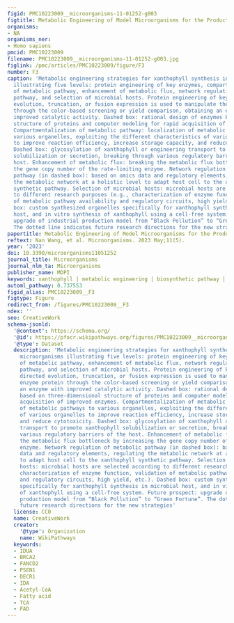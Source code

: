 ```yaml
---
figid: PMC10223009__microorganisms-11-01252-g003
figtitle: Metabolic Engineering of Model Microorganisms for the Production of Xanthophyll
organisms:
- NA
organisms_ner:
- Homo sapiens
pmcid: PMC10223009
filename: PMC10223009__microorganisms-11-01252-g003.jpg
figlink: /pmc/articles/PMC10223009/figure/F3
number: F3
caption: 'Metabolic engineering strategies for xanthophyll synthesis in model microorganisms
  illustrating five levels: protein engineering of key enzymes, compartmentalization
  of metabolic pathway, enhancement of metabolic flux, network regulation of metabolic
  pathway, and selection of microbial hosts. Protein engineering of key enzymes: directed
  evolution, truncation, or fusion expression is used to manipulate the enzyme protein
  through the color-based screening or yield comparison, obtaining an enzyme with
  improved catalytic activity. Dashed box: rational design of enzymes based on three-dimensional
  structure of proteins and computer modeling for rapid acquisition of improved enzymes.
  Compartmentalization of metabolic pathway: localization of metabolic pathways to
  various organelles, exploiting the different characteristics of various organelles
  to improve reaction efficiency, increase storage capacity, and reduce cytotoxicity.
  Dashed box: glycosylation of xanthophyll or engineering transport to promote xanthophyll
  solubilization or secretion, breaking through various regulatory barriers of the
  host. Enhancement of metabolic flux: breaking the metabolic flux bottleneck by increasing
  the gene copy number of the rate-limiting enzyme. Network regulation of metabolic
  pathway (in dashed box): based on omics data and regulatory elements, regulating
  the metabolic network at a holistic level to adapt host cell to the xanthophyll
  synthetic pathway. Selection of microbial hosts: microbial hosts are selected according
  to different research purposes (e.g., characterization of enzyme function, validation
  of metabolic pathway availability and regulatory circuits, high yield, etc.). Dashed
  box: custom synthesized organelles specifically for xanthophyll synthesis in microbial
  host, and in vitro synthesis of xanthophyll using a cell-free system. Future prospect:
  upgrade of industrial production model from “Black Pollution” to “Green Fortune”.
  The dotted line indicates future research directions for the new strategies'
papertitle: Metabolic Engineering of Model Microorganisms for the Production of Xanthophyll
reftext: Nan Wang, et al. Microorganisms. 2023 May;11(5).
year: '2023'
doi: 10.3390/microorganisms11051252
journal_title: Microorganisms
journal_nlm_ta: Microorganisms
publisher_name: MDPI
keywords: xanthophyll | metabolic engineering | biosynthetic pathway | model microorganisms
automl_pathway: 0.737553
figid_alias: PMC10223009__F3
figtype: Figure
redirect_from: /figures/PMC10223009__F3
ndex: ''
seo: CreativeWork
schema-jsonld:
  '@context': https://schema.org/
  '@id': https://pfocr.wikipathways.org/figures/PMC10223009__microorganisms-11-01252-g003.html
  '@type': Dataset
  description: 'Metabolic engineering strategies for xanthophyll synthesis in model
    microorganisms illustrating five levels: protein engineering of key enzymes, compartmentalization
    of metabolic pathway, enhancement of metabolic flux, network regulation of metabolic
    pathway, and selection of microbial hosts. Protein engineering of key enzymes:
    directed evolution, truncation, or fusion expression is used to manipulate the
    enzyme protein through the color-based screening or yield comparison, obtaining
    an enzyme with improved catalytic activity. Dashed box: rational design of enzymes
    based on three-dimensional structure of proteins and computer modeling for rapid
    acquisition of improved enzymes. Compartmentalization of metabolic pathway: localization
    of metabolic pathways to various organelles, exploiting the different characteristics
    of various organelles to improve reaction efficiency, increase storage capacity,
    and reduce cytotoxicity. Dashed box: glycosylation of xanthophyll or engineering
    transport to promote xanthophyll solubilization or secretion, breaking through
    various regulatory barriers of the host. Enhancement of metabolic flux: breaking
    the metabolic flux bottleneck by increasing the gene copy number of the rate-limiting
    enzyme. Network regulation of metabolic pathway (in dashed box): based on omics
    data and regulatory elements, regulating the metabolic network at a holistic level
    to adapt host cell to the xanthophyll synthetic pathway. Selection of microbial
    hosts: microbial hosts are selected according to different research purposes (e.g.,
    characterization of enzyme function, validation of metabolic pathway availability
    and regulatory circuits, high yield, etc.). Dashed box: custom synthesized organelles
    specifically for xanthophyll synthesis in microbial host, and in vitro synthesis
    of xanthophyll using a cell-free system. Future prospect: upgrade of industrial
    production model from “Black Pollution” to “Green Fortune”. The dotted line indicates
    future research directions for the new strategies'
  license: CC0
  name: CreativeWork
  creator:
    '@type': Organization
    name: WikiPathways
  keywords:
  - IDUA
  - BRCA2
  - FANCD2
  - PSEN1
  - DECR1
  - IDA
  - Acetyl-CoA
  - Fatty acid
  - TCA
  - FAD
---
```

